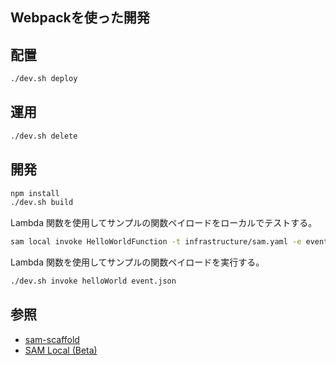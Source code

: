 Webpackを使った開発
---

## 配置
```bash
./dev.sh deploy
```

## 運用
```bash
./dev.sh delete
```

## 開発
```bash
npm install
./dev.sh build
```

Lambda 関数を使用してサンプルの関数ペイロードをローカルでテストする。
```bash
sam local invoke HelloWorldFunction -t infrastructure/sam.yaml -e event.json 
```

Lambda 関数を使用してサンプルの関数ペイロードを実行する。
```bash
./dev.sh invoke helloWorld event.json
```

## 参照
+ [sam-scaffold](https://github.com/Giftbit/sam-scaffold)
+ [SAM Local (Beta)](https://github.com/awslabs/aws-sam-local)
